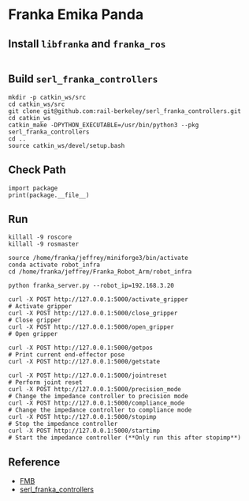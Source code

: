 # Franka Emika Panda

## Install `libfranka` and `franka_ros`
```

```


## Build `serl_franka_controllers`
```
mkdir -p catkin_ws/src
cd catkin_ws/src
git clone git@github.com:rail-berkeley/serl_franka_controllers.git
cd catkin_ws
catkin_make -DPYTHON_EXECUTABLE=/usr/bin/python3 --pkg serl_franka_controllers
cd ..
source catkin_ws/devel/setup.bash
```


## Check Path
```
import package
print(package.__file__)
```


## Run
```
killall -9 roscore
killall -9 rosmaster

source /home/franka/jeffrey/miniforge3/bin/activate
conda activate robot_infra
cd /home/franka/jeffrey/Franka_Robot_Arm/robot_infra

python franka_server.py --robot_ip=192.168.3.20

```

```
curl -X POST http://127.0.0.1:5000/activate_gripper                                 # Activate gripper
curl -X POST http://127.0.0.1:5000/close_gripper                                    # Close gripper
curl -X POST http://127.0.0.1:5000/open_gripper                                     # Open gripper

curl -X POST http://127.0.0.1:5000/getpos                                           # Print current end-effector pose
curl -X POST http://127.0.0.1:5000/getstate

curl -X POST http://127.0.0.1:5000/jointreset                                       # Perform joint reset
curl -X POST http://127.0.0.1:5000/precision_mode                                   # Change the impedance controller to precision mode
curl -X POST http://127.0.0.1:5000/compliance_mode                                  # Change the impedance controller to compliance mode
curl -X POST http://127.0.0.1:5000/stopimp                                          # Stop the impedance controller
curl -X POST http://127.0.0.1:5000/startimp                                         # Start the impedance controller (**Only run this after stopimp**)

```



## Reference
* [FMB](https://github.com/rail-berkeley/fmb/tree/main)
* [serl_franka_controllers](https://github.com/rail-berkeley/serl_franka_controllers)



